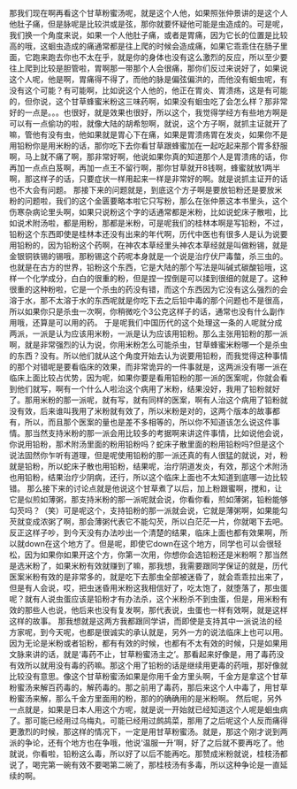 那我们现在啊再看这个甘草粉蜜汤呢，就是这个人他，如果照张仲景讲的是这个人他肚子痛，但是脉呢是比较洪或是弦，那你就要怀疑他可能是虫造成的。可是呢，我们换一个角度来说，如果一个人他肚子痛，或者是胃痛，因为它长的位置是比较高的哦，这蛔虫造成的痛通常都是往上爬的时候会造成痛，如果它乖乖住在肠子里面，它跑来跑去你也不太在乎，就是你的身体也没有这么激烈的反应，所以至少要往上爬到比较是胆管啦，胃啊那一带那个人会很痛，那你们反过来说好了，如果说这个人呢，他是啊，胃痛得不得了，而他的脉是偏弦偏洪的，而他没有蛔虫呢，有没有这个可能？有可能啊，比如说这个人他的，他正在胃炎、胃溃疡，这是有可能的，但你说，这个甘草蜂蜜米粉这三味药啊，如果没有蛔虫吃了会怎么样？那非常好的一点是。。。也很好，就是效果也很好，所以这个，我觉得学经方有些地方啊是可以有一点偷功的啦，就像大陆的胡希恕啊，就说，这个方子啊，就抓主证就开了嘛，管他有没有虫，他如果就是胃心下在痛，如果是胃溃疡胃在发炎，如果你不是用铅粉你是用米粉的话，那你吃下去你看甘草跟蜂蜜加在一起吃起来那个胃多舒服啊，马上就不痛了啊，那非常好啊，他说如果你真的知道那个人是胃溃疡的话，你再加一点点白芨啊，再加一点王不留行啊，那你甘草就开8钱啊，蜂蜜就放1两半啊，那这样子的话，只要症状一样用起来一样是非常好的啊。就是说抓主证开的话也不大会有问题。
那接下来的问题就是，到底这个方子啊是要放铅粉还是要放米粉的问题啦，我们的这个金匮要略本啦它只写粉，那么在张仲景这本书里头，这个伤寒杂病论里头啊，如果只说粉这个字的话通常都是米粉，比如说蛇床子散啦，比如说术附汤啦，都是用粉，那都是米粉，可是呢我们的桂林本啊是写铅粉，不过，铅粉这个东西即使是桂林本还没有出来的年代啊，历代中医也有很多人是认为说要用铅粉的，因为铅粉这个药啊，在神农本草经里头神农本草经就是叫做粉锡，就是金银铜铁锡的锡哦，那粉锡这个药呢本身就是一个说是治疗伏尸毒螫，杀三虫的。也就是在古方的世界，铅粉这个东西，它是大陆的那个写法是叫碱式碳酸铅哦，这样一个化学成分，白白的很重的粉，但是捏一捏倒是可以揉到很细的就是了。这种很重的这种粉啦，它是一个杀虫的药没有错，而这个东西因为它没有这么强烈的会溶于水，那不太溶于水的东西呢就是你吃下去之后铅中毒的那个问题也不是很高，所以如果你只是杀虫一次啊，你稍微吃个3公克这样子的话，通常也没有什么副作用哦，还算是可以用的药。
于是呢我们中国历代的这个处理这一条的人呢就分成两派，一派是认为应该用米粉，一派是认为应该用铅粉。那么主张用铅粉的那一派啊，就是非常强烈的认为说，你用米粉怎么可能杀虫，甘草蜂蜜米粉哪一个是杀虫的东西？没有。所以他们就从这个角度开始去认为说要用铅粉，而我觉得这种事情的那个对错呢是要看临床的效果，而非常诡异的一件事就是，这两派没有哪一派在临床上面比较占优势，因为呢，如果你要是看用铅粉的那一派的医案呢，你就会看到他们就写，啊有一个什么人啦治这个病用了米粉，结果没好，我用了铅粉就好了。那用米粉的那一派呢，就有写，就有同样的医案，啊有人治这个病用了铅粉就没有效，后来谁叫我用了米粉就有效了，所以米粉是对的，这两个版本的故事都有，所以，而且那个医案的量也是差不多相等的，所以你不知道该怎么说这件事情。那当然支持米粉的那一派会用比较多的考据啊来讲这件事情，比如说他会说，你说用铅粉，那术附汤里面的粉用铅粉吗？蛇床子散里面的粉用铅粉吗?但是这个说法固然你乍听有道理，但是呢使用铅粉的那一派还真的有人很猛的就说，对，粉就是铅粉，所以蛇床子散也用铅粉，结果呢，治疗阴道发炎，有效，那这个术附汤也用铅粉，结果治疗少阴病，还行，所以这个临床上面也不太知道到底哪一边比较错。
那么接下来的讨论点就是他说这个甘草煮了以后，加上粉跟蜜啊，搅和，让它是似煎如薄粥，那支持米粉的那一派呢就会说，你看你看，煎如薄粥，铅粉能够勾芡吗？（笑）可是呢这个，支持铅粉的那一派就会说，它就是薄粥啊，如果能勾芡就变成浓粥了啊，那会薄粥代表它不能勾芡，所以白茫茫一片，你就喝下去吧。反正这样子吵，到今天没有办法吵出一个清楚的结果，临床上面也都有效果啊，所以就down在这个地方了。但是呢，即使它down在这个地方，同学也可以会很轻松，因为如果你如果开这个方，你第一次用，你想你会选铅粉还是米粉啊？那当然是选米粉了，如果米粉有效就赚到了嘛，那我想，我需要跟同学保证的就是，历代医案米粉有效的是非常多的，就是吃下去那虫全部被迷昏了，就会乖乖拉出来了，但是有人会说，哎，把虫迷昏用米粉这我相信好了，吃太饱了，就堕落了，那虫蛋呢？就有人说虫蛋应该是铅粉才有办法杀，这个米粉杀不到虫蛋，但是，用米粉有效的那些人也说，他后来也没有复发啊，那代表说，虫蛋也一样有效啊，就是这样这样的故事。
那我想就是这两方我都跟同学讲，而即使是支持其中一派说法的经方家呢，到今天呢，也都是很诚实的承认就是，另外一方的说法临床上也可以用。因为无论是米粉或者铅粉，都有有效的时候，也都有不太有效的时候，只是如果用文脉来讲的话，就是‘毒药不止，甘草粉蜜汤主之’。那看起来好像是，用了毒药没有效所以就用没有毒的药嘛。那这个用了铅粉的话是继续用更毒的药哦，那好像就比较没有意思。像这个甘草粉蜜汤如果是你用千金方里头啊，千金方是拿这个甘草粉蜜汤来解百药毒的，解药毒的。那之前用了毒药，那后来这个人中毒了，用甘草粉蜜汤来解，那么千金方里面用的粉，那的的确确用的是米粉啊。
然后呢，另外一点就是，如果是日本人用这个方呢，就是说一开始就已经知道这个人呢是蛔虫病了。那可能已经用过乌梅丸，可能已经用过鹧鸪菜，那用了之后呢这个人反而痛得更激烈的时候，那这样的情况下，一定是用甘草粉蜜汤。就是，那这个刚才说到两派的争论，还有个地方也在争哦，他说‘温服一升’啊，好了之后就不要再吃了。他就说，你看啦，铅粉这么毒，所以好了以后不能再吃。那赞成米粉就说，桂枝汤都说了，喝完第一碗有效不要喝第二碗了，那桂枝汤有多毒，所以这种争论是一直延续的啊。
